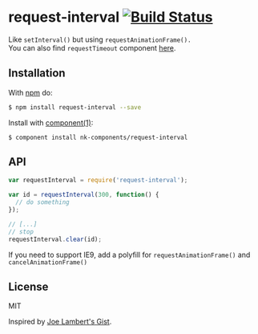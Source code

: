 # request-interval [![Build Status](https://travis-ci.org/nk-components/request-interval.svg?branch=master)](https://travis-ci.org/nk-components/request-interval)

Like `setInterval()` but using `requestAnimationFrame().`  
You can also find `requestTimeout` component [here](https://github.com/nk-components/request-timeout).

## Installation

With [npm](http://npmjs.org) do:

```bash
$ npm install request-interval --save
```

Install with [component(1)](http://component.io):

```
$ component install nk-components/request-interval
```

## API

```js
var requestInterval = require('request-interval');

var id = requestInterval(300, function() {
  // do something
});

// [...]
// stop
requestInterval.clear(id);
```

If you need to support IE9, add a polyfill for `requestAnimationFrame()` and `cancelAnimationFrame()`

## License

MIT

Inspired by [Joe Lambert's Gist](https://gist.github.com/joelambert/1002116#file-requestinterval-js).
